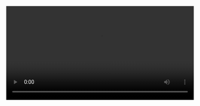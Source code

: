 
<video width="100%" controls controlslist="nodownload nofullscreen noremoteplayback" disablePictureInPicture>
  <source src="https://api.keepwork.com/ts-storage/siteFiles/13859/raw#11盾牌-1.webm" type="video/webm" />
  <source src="https://api.keepwork.com/storage/v0/siteFiles/13528/raw#11盾牌.mp4" type="video/mp4" />
   
  你的浏览器不支持播放
</video>
<style>
video::-webkit-media-controls-fullscreen-button { display: none; } 
</style>